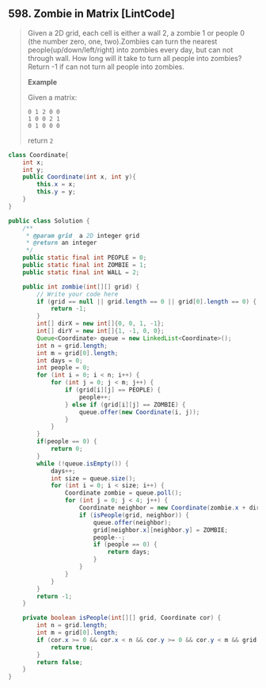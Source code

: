 ## 598. Zombie in Matrix \[LintCode\]

> Given a 2D grid, each cell is either a wall 2, a zombie 1 or people 0 \(the number zero, one, two\).Zombies can turn the nearest people\(up/down/left/right\) into zombies every day, but can not through wall. How long will it take to turn all people into zombies? Return -1 if can not turn all people into zombies.
>
> **Example**
>
> Given a matrix:
>
> ```
> 0 1 2 0 0
> 1 0 0 2 1
> 0 1 0 0 0
> ```
>
> return `2`

```java
class Coordinate{
    int x; 
    int y;
    public Coordinate(int x, int y){
        this.x = x;
        this.y = y;
    }
}

public class Solution {
    /**
     * @param grid  a 2D integer grid
     * @return an integer
     */
    public static final int PEOPLE = 0;
    public static final int ZOMBIE = 1;
    public static final int WALL = 2;

    public int zombie(int[][] grid) {
        // Write your code here
        if (grid == null || grid.length == 0 || grid[0].length == 0) {
            return -1;
        }
        int[] dirX = new int[]{0, 0, 1, -1};
        int[] dirY = new int[]{1, -1, 0, 0};
        Queue<Coordinate> queue = new LinkedList<Coordinate>();
        int n = grid.length;
        int m = grid[0].length;
        int days = 0;
        int people = 0;
        for (int i = 0; i < n; i++) {
            for (int j = 0; j < m; j++) {
                if (grid[i][j] == PEOPLE) {
                    people++;
                } else if (grid[i][j] == ZOMBIE) {
                    queue.offer(new Coordinate(i, j));
                }
            }
        }
        if(people == 0) {
            return 0;
        }
        while (!queue.isEmpty()) {
            days++;
            int size = queue.size();
            for (int i = 0; i < size; i++) {
                Coordinate zombie = queue.poll();
                for (int j = 0; j < 4; j++) {
                    Coordinate neighbor = new Coordinate(zombie.x + dirX[j], zombie.y + dirY[j]);
                    if (isPeople(grid, neighbor)) {
                        queue.offer(neighbor);
                        grid[neighbor.x][neighbor.y] = ZOMBIE;
                        people--;
                        if (people == 0) {
                            return days;
                        }
                    }
                }
            }
        }
        return -1;
    }

    private boolean isPeople(int[][] grid, Coordinate cor) {
        int n = grid.length;
        int m = grid[0].length;
        if (cor.x >= 0 && cor.x < n && cor.y >= 0 && cor.y < m && grid[cor.x][cor.y] == PEOPLE) {
            return true;
        }
        return false;
    }
}
```



